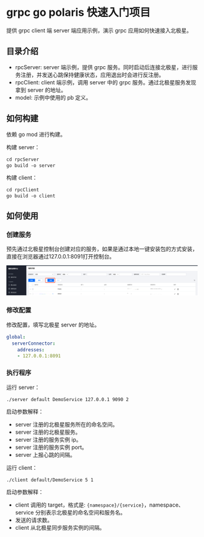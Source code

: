 # grpc go polaris 快速入门项目

提供 grpc client 端 server 端应用示例，演示 grpc 应用如何快速接入北极星。

## 目录介绍

- rpcServer: server 端示例，提供 grpc 服务。同时启动后连接北极星，进行服务注册，并发送心跳保持健康状态，应用退出时会进行反注册。
- rpcClient: client 端示例，调用 server 中的 grpc 服务。通过北极星服务发现拿到 server 的地址。
- model: 示例中使用的 pb 定义。 

## 如何构建

依赖 go mod 进行构建。

构建 server：
```shell
cd rpcServer
go build -o server
```

构建 client：

```shell
cd rpcClient
go build -o client
```


## 如何使用

### 创建服务

预先通过北极星控制台创建对应的服务，如果是通过本地一键安装包的方式安装，直接在浏览器通过127.0.0.1:8091打开控制台。

![img.png](../../doc/create_service.png)

### 修改配置

修改配置，填写北极星 server 的地址。

```yaml
global:
  serverConnector:
    addresses:
    - 127.0.0.1:8091
```

### 执行程序

运行 server：
```shell
./server default DemoService 127.0.0.1 9090 2
```
启动参数解释：
- server 注册的北极星服务所在的命名空间。
- server 注册的北极星服务。
- server 注册的服务实例 ip。
- server 注册的服务实例 port。
- server 上报心跳的间隔。

运行 client：

```shell
./client default/DemoService 5 1
```
启动参数解释：
- client 调用的 target，格式是: `{namespace}/{service}`，namespace、service 分别表示北极星的命名空间和服务名。
- 发送的请求数。
- client 从北极星同步服务实例的间隔。
